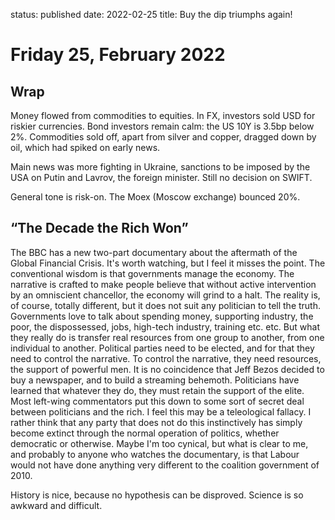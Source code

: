 status: published
date: 2022-02-25
title: Buy the dip triumphs again!

# Friday 25, February 2022

## Wrap 

Money flowed from commodities to equities.
In FX, investors sold USD for riskier currencies.
Bond investors remain calm: the US 10Y is 3.5bp below 2%.
Commodities sold off, apart from silver and copper, dragged down by oil, which had spiked on early news.

Main news was more fighting in Ukraine, sanctions to be imposed by the USA on Putin and Lavrov, the foreign minister.
Still no decision on SWIFT. 

General tone is risk-on. The Moex (Moscow exchange) bounced 20%.

## “The Decade the Rich Won” 

The BBC has a new two-part documentary about the aftermath of the Global Financial Crisis. 
It's worth watching, but I feel it misses the point.
The conventional wisdom is that governments manage the economy.
The narrative is crafted to make people believe that without active intervention by an omniscient chancellor, the economy will grind to a halt.
The reality is, of course, totally different, but it does not suit any politician to tell the truth.
Governments love to talk about spending money, supporting industry, the poor, the dispossessed, jobs, high-tech industry, training etc. etc.
But what they really do is transfer real resources from one group to another, from one individual to another.
Political parties need to be elected, and for that they need to control the narrative.
To control the narrative, they need resources, the support of powerful men.
It is no coincidence that Jeff Bezos decided to buy a newspaper, and to build a streaming behemoth.
Politicians have learned that whatever they do, they must retain the support of the elite.
Most left-wing commentators put this down to some sort of secret deal between politicians and the rich.
I feel this may be a teleological fallacy. I rather think that any party that does not do this instinctively has simply become extinct 
through the normal operation of politics, whether democratic or otherwise.
Maybe I'm too cynical, but what is clear to me, and probably to anyone who watches the documentary, is that Labour would not have done anything very different to the 
coalition government of 2010.

History is nice, because no hypothesis can be disproved. Science is so awkward and difficult.

